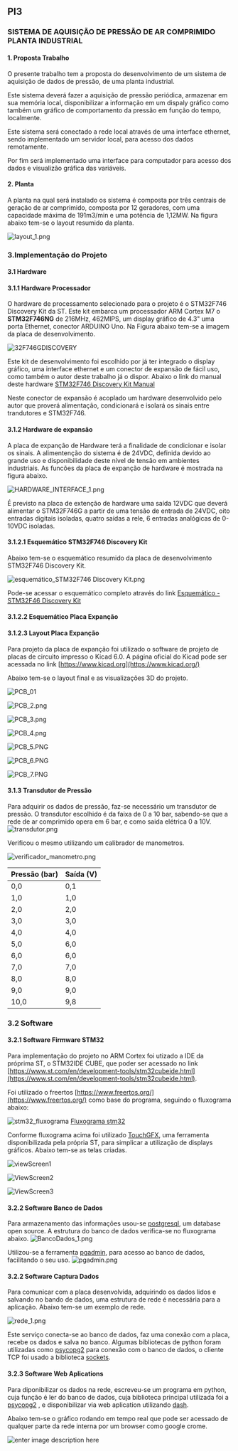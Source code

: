 ## PI3

### SISTEMA DE AQUISIÇÃO DE PRESSÃO DE AR COMPRIMIDO PLANTA INDUSTRIAL

#### 1. Proposta Trabalho

O presente trabalho tem a proposta do desenvolvimento de um sistema de aquisição de dados de pressão, de uma planta industrial.

Este sistema deverá fazer a aquisição de pressão periódica, armazenar em sua memória local, disponibilizar a informação em um dispaly gráfico como também um gráfico de comportamento da pressão em função do tempo, localmente.

Este sistema será conectado a rede local através de uma interface ethernet, sendo implementado um servidor local, para acesso dos dados remotamente.

Por fim será implementado uma interface para computador para acesso dos dados e visualizão gráfica das variáveis.


#### 2. Planta

A planta na qual será instalado os sistema é composta por três centrais de geração de ar comprimido, composta por 12 geradores, com uma capacidade máxima de 191m3/min e uma potência de 1,12MW.
Na figura abaixo tem-se o layout resumido da planta.

![layout_1.png](https://raw.githubusercontent.com/edneif/PI3/9d93a5eff6fc5123885bc35ade6224d1cf54fb85/pdf/figuras/layout_1.png)



 ### 3.Implementação do Projeto

#### 3.1 Hardware
 
#### 3.1.1 Hardware Processador

O hardware de processamento selecionado para o projeto é o STM32F746 Discovery Kit da ST. 
Este kit embarca um processador ARM Cortex M7 o **STM32F746NG** de 216MHz, 462MIPS, um display gráfico de 4.3" uma porta Ethernet, conector ARDUINO Uno. Na Figura abaixo tem-se a imagem da placa de desenvolvimento.


![32F746GDISCOVERY](https://user-images.githubusercontent.com/47660021/162569096-981dd325-8ecb-4b37-af0f-9166579ac6fd.png)

Este kit de desenvolvimento foi escolhido por já ter integrado o display gráfico, uma interface ethernet e um conector de expansão de fácil uso, como também o autor deste trabalho já o dispor. Abaixo o link do manual deste hardware [STM32F746 Discovery Kit Manual](https://github.com/edneif/git/blob/main/pdf/um1907-discovery-kit-for-stm32f7-series-with-stm32f746ng-mcu-stmicroelectronics.pdf)

Neste conector de expansão é acoplado um hardware desenvolvido pelo autor que proverá  alimentação, condicionará e isolará os sinais entre trandutores e STM32F746.


#### 3.1.2 Hardware de expansão

A placa de expanção de Hardware terá a finalidade de condicionar e isolar os sinais. A alimentenção do sistema é de 24VDC, definida devido ao grande uso e disponibilidade deste nível de tensão em ambientes industriais. As funcões da placa de expanção de hardware é mostrada na figura abaixo.

![HARDWARE_INTERFACE_1.png](https://raw.githubusercontent.com/edneif/PI3/main/pdf/figuras/HARDWARE_INTERFACE_1.png)


É previsto na placa de extenção de hardware uma saída 12VDC que deverá alimentar o STM32F746G a partir de uma tensão de entrada de 24VDC, oito entradas digitais isoladas, quatro saídas a rele, 6 entradas analógicas de 0-10VDC isoladas.


#### 3.1.2.1 Esquemático STM32F746 Discovery Kit 

Abaixo tem-se o esquemático resumido da placa de desenvolvimento STM32F746 Discovery Kit.

![esquemático_STM32F746 Discovery Kit.png](https://raw.githubusercontent.com/edneif/PI3/main/pdf/figuras/esquem%C3%A1tico_STM32F746%20Discovery%20Kit.png)

Pode-se acessar o esquemático completo através do link [Esquemático -STM32F46 Discovery Kit](https://github.com/edneif/PI3/blob/f6d6d0a415206b4271bded015b3e382bf827c5eb/pdf/figuras/en.mb1191-F746NGH6-C01_schematic.pdf)


#### 3.1.2.2 Esquemático Placa Expanção


#### 3.1.2.3 Layout Placa Expanção

Para projeto da placa de expanção foi utilizado o software de projeto de placas de circuito impresso o  Kicad 6.0. A página oficial do Kicad pode ser acessada no link [https://www.kicad.org](https://www.kicad.org/)

Abaixo tem-se o layout final e as visualizações 3D do projeto.

![PCB_01](https://raw.githubusercontent.com/edneif/PI3/main/pdf/figuras/PCB_1.png)

![PCB_2.png](https://raw.githubusercontent.com/edneif/PI3/main/pdf/figuras/PCB_2.png)

![PCB_3.png](https://raw.githubusercontent.com/edneif/PI3/main/pdf/figuras/PCB_3.png)

![PCB_4.png](https://raw.githubusercontent.com/edneif/PI3/main/pdf/figuras/PCB_4.png)

![PCB_5.PNG](https://raw.githubusercontent.com/edneif/PI3/main/pdf/figuras/PCB_5.png)

![PCB_6.PNG](https://raw.githubusercontent.com/edneif/PI3/main/pdf/figuras/PCB_6.png)

![PCB_7.PNG](https://raw.githubusercontent.com/edneif/PI3/main/pdf/figuras/PCB_7.png)


#### 3.1.3 Transdutor de Pressão

Para adquirir os dados de pressão, faz-se necessário um transdutor de pressão. O transdutor escolhido é da faixa de 0 a 10 bar, sabendo-se que a rede de ar comprimido opera em 6 bar, e como saida elétrica 0 a 10V.
![transdutor.png](https://raw.githubusercontent.com/edneif/PI3/main/pdf/figuras/transdutor.png)

Verificou o  mesmo utilizando um calibrador de manometros.

![verificador_manometro.png](https://raw.githubusercontent.com/edneif/PI3/main/pdf/figuras/verificador_manometro.png)


|Pressão (bar)  | Saída (V)  |
|--|--|
| 0,0 | 0,1 |
| 1,0 | 1,0 |
| 2,0 | 2,0 |
| 3,0 | 3,0 |
| 4,0 | 4,0 |
| 5,0 | 6,0 |
| 6,0 | 6,0 |
| 7,0 | 7,0 |
| 8,0 | 8,0 |
| 9,0 | 9,0 |
| 10,0 | 9,8 |


### 3.2 Software

#### 3.2.1 Software Firmware STM32

Para  implementação do projeto no ARM Cortex foi utizado a IDE da próprima ST, o STM32IDE CUBE, que poder ser acessado no link [https://www.st.com/en/development-tools/stm32cubeide.html](https://www.st.com/en/development-tools/stm32cubeide.html).

Foi utilizado o freertos [https://www.freertos.org/](https://www.freertos.org/) como base do programa, seguindo o fluxograma  abaixo:

![stm32_fluxograma](https://raw.githubusercontent.com/edneif/PI3/main/pdf/figuras/fluxograma_stm32.png)
[Fluxograma stm32](https://github.com/edneif/PI3/blob/main/pdf/figuras/fluxograma_stm32.pdf)

Conforme fluxograma acima foi utilizado [TouchGFX](https://www.st.com/en/development-tools/touchgfxdesigner.html), uma ferramenta disponibilizada pela própria ST, para simplicar a utilização de displays gráficos. Abaixo tem-se as telas criadas.

![viewScreen1](https://raw.githubusercontent.com/edneif/PI3/main/pdf/figuras/Viewscreen1.png)

![ViewScreen2](https://raw.githubusercontent.com/edneif/PI3/main/pdf/figuras/Viewscreen2.png)

![ViewScreen3](https://raw.githubusercontent.com/edneif/PI3/main/pdf/figuras/Viewscreen3.png)

#### 3.2.2 Software Banco de Dados

Para armazenamento das informações usou-se [postgresql](https://www.postgresql.org/), um database open source. A estrutura do banco de dados verifica-se no fluxograma abaixo.
![BancoDados_1.png](https://raw.githubusercontent.com/edneif/PI3/main/pdf/figuras/BancoDados_1.png)

Utilizou-se a ferramenta [pgadmin](https://www.pgadmin.org/download/), para acesso ao banco de dados, facilitando o seu uso.
![pgadmin.png](https://raw.githubusercontent.com/edneif/PI3/main/pdf/figuras/pgadmin.png)

#### 3.2.2 Software Captura Dados

Para comunicar com a placa desenvolvida, adquirindo os dados lidos e salvando no bando de dados, uma estrutura de rede é necessária para a aplicação. Abaixo tem-se um exemplo de rede.

![rede_1.png](https://raw.githubusercontent.com/edneif/PI3/main/pdf/figuras/rede_1.png)

Este serviço conecta-se ao banco de dados, faz uma conexão com a placa, recebe os dados e salva no banco. Algumas bibliotecas de python foram utilizadas como [psycopg2](https://www.psycopg.org/docs/) para conexão com o banco de dados, o cliente TCP foi usado a biblioteca [sockets](https://docs.python.org/pt-br/3/howto/sockets.html).


#### 3.2.3 Software Web Aplications

Para diponibilizar os dados na rede, escreveu-se um programa em python, cuja função é ler do banco de dados, cuja biblioteca principal utilizada foi a [psycopg2](https://www.psycopg.org/docs/) , e disponibilizar via web aplication utilizando [dash](https://dash.plotly.com/).

Abaixo tem-se o gráfico rodando em tempo real que pode ser acessado de qualquer parte da rede interna por um browser como google crome.

![enter image description here](https://raw.githubusercontent.com/edneif/PI3/main/pdf/figuras/resultado_1.png)